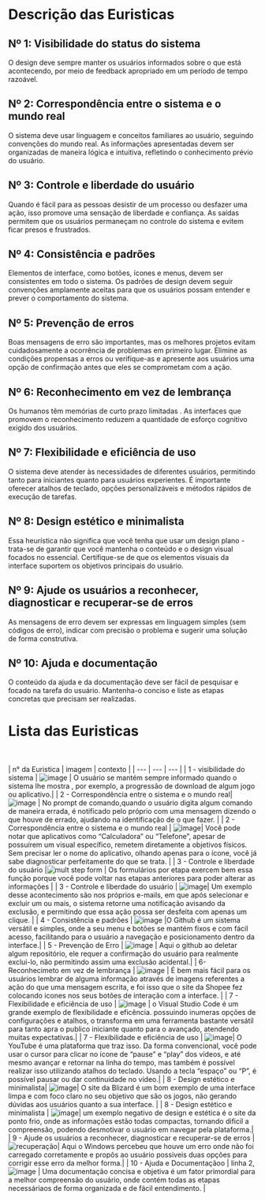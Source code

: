 # Descrição das Euristicas

## Nº 1: Visibilidade do status do sistema
<p>O design deve sempre manter os usuários informados sobre o que está acontecendo, por meio de feedback apropriado em um período de tempo razoável.</p>
  
 ## Nº 2: Correspondência entre o sistema e o mundo real
<p>O sistema deve usar linguagem e conceitos familiares ao usuário, seguindo convenções do mundo real. As informações apresentadas devem ser organizadas de maneira lógica e intuitiva, refletindo o conhecimento prévio do usuário.</p>
  
 ## Nº 3: Controle e liberdade do usuário
 <p>Quando é fácil para as pessoas desistir de um processo ou desfazer uma ação, isso promove uma sensação de liberdade e confiança. As saídas permitem que os usuários permaneçam no controle do sistema e evitem ficar presos e frustrados.</p>
 
 ## Nº 4:  Consistência e padrões
 <p>Elementos de interface, como botões, ícones e menus, devem ser consistentes em todo o sistema. Os padrões de design devem seguir convenções amplamente aceitas para que os usuários possam entender e prever o comportamento do sistema.</p>
 
 ## Nº 5: Prevenção de erros
 <p>Boas mensagens de erro são importantes, mas os melhores projetos evitam cuidadosamente a ocorrência de problemas em primeiro lugar. Elimine as condições propensas a erros ou verifique-as e apresente aos usuários uma opção de confirmação antes que eles se comprometam com a ação.</p>
 
 ## Nº 6: Reconhecimento em vez de lembrança
 <p>Os humanos têm memórias de curto prazo limitadas . As interfaces que promovem o reconhecimento reduzem a quantidade de esforço cognitivo exigido dos usuários.</p>
 
 ## Nº 7: Flexibilidade e eficiência de uso
 <p>O sistema deve atender às necessidades de diferentes usuários, permitindo tanto para iniciantes quanto para usuários experientes. É importante oferecer atalhos de teclado, opções personalizáveis e métodos rápidos de execução de tarefas.</p>
 
 ## Nº 8: Design estético e minimalista
 <p>Essa heurística não significa que você tenha que usar um design plano - trata-se de garantir que você mantenha o conteúdo e o design visual focados no essencial. Certifique-se de que os elementos visuais da interface suportem os objetivos principais do usuário.</p>
 
 ## Nº 9: Ajude os usuários a reconhecer, diagnosticar e recuperar-se de erros
 <p>As mensagens de erro devem ser expressas em linguagem simples (sem códigos de erro), indicar com precisão o problema e sugerir uma solução de forma construtiva.</p>
 
 ## Nº 10: Ajuda e documentação
 <p>O conteúdo da ajuda e da documentação deve ser fácil de pesquisar e focado na tarefa do usuário. Mantenha-o conciso e liste as etapas concretas que precisam ser realizadas.</p>
 
 # Lista das Euristicas
 <br></br>
  | n° da Euristica | imagem | contexto |
  | --- | --- | --- |
  | 1 - visibilidade do sistema | ![image](https://github.com/VictorSantos18/Bertoti/assets/100814132/6c3018ee-768b-4c2e-9d73-7bb4077afd3b) | O usuário se mantém sempre informado quando o sistema lhe mostra , por exemplo, a progressão de download de algum jogo ou aplicativo.|
  | 2 - Correspondência entre o sistema e o mundo real| ![image](https://github.com/VictorSantos18/Bertoti/assets/100814132/b90f5cd1-b6ae-422c-9624-769eb60f4dec) | No prompt de comando,quando o usuário digita algum comando de maneira errada, é notificado pelo próprio com uma mensagem dizendo o que houve de errado, ajudando na identificação de o que fazer.  |
  | 2 - Correspondência entre o sistema e o mundo real | ![image](https://github.com/VictorSantos18/Bertoti/assets/100814132/ff974044-1595-4d76-b807-478aa16aecc0)| Você pode notar que aplicativos como “Calculadora” ou “Telefone”, apesar de possuírem um visual específico, remetem diretamente a objetivos físicos. Sem precisar ler o nome do aplicativo, olhando apenas para o ícone, você já sabe diagnosticar perfeitamente do que se trata. |
  | 3 -  Controle e liberdade do usuário |![mult step form](https://github.com/VictorSantos18/Bertoti/assets/100814132/f6ecae69-7ef7-4025-bace-e371daa5be15) | Os formulários por etapa exercem bem essa função porque você pode voltar nas etapas anteriores para poder alterar as informações |
  | 3 -  Controle e liberdade do usuário | ![image](https://github.com/VictorSantos18/Bertoti/assets/100814132/21e23dbe-f2de-48d7-835d-00c4228a4785)| Um exemplo desse acontecimento são nos próprios e-mails, em que após selecionar e excluir um ou mais, o sistema retorne uma notificação avisando da exclusão, e permitindo que essa ação possa ser desfeita com apenas um clique. |
  | 4 - Consistência e padrôes | ![image](https://github.com/VictorSantos18/Bertoti/assets/100814132/adc6e05b-9e38-4c60-9503-54c5a3837bfb) |O Github é um sistema versátil e simples, onde a seu menu e botôes se mantém fixos e com fácil acesso, facilitando para o usuário a navegação e posicionamento dentro da interface.|
  | 5 - Prevenção de Erro | ![image](https://github.com/VictorSantos18/Bertoti/assets/100814132/e1ee0b5f-f878-4007-b5e8-0fede8662ea0) | Aqui o github ao deletar algum repositório, ele requer a confirmação do usuário para realmente exclui-lo, não permitindo assim uma exclusão acidental.|
   | 6- Reconhecimeto em vez de lembrança | ![image](https://github.com/VictorSantos18/Bertoti/assets/100814132/24ce7a9a-0aed-49d2-ad54-2045f0cbbaea) | É bem mais fácil para os usuários lembrar de alguma informação através de imagens referentes a ação do que uma mensagem escrita, e foi isso que o site da Shopee fez colocando icones nos seus botões de interação com a interface. |
   | 7 - Flexibilidade e eficiência de uso | ![image](https://github.com/VictorSantos18/Bertoti/assets/100814132/8ac1a265-0388-4ac2-abd4-0d3b346b5f09) | o Visual Studio Code é um grande exemplo de flexibilidade e eficência. possuindo inumeras opções de configurações e atalhos, o transforma em uma ferramenta bastante versátil para tanto apra o publico iniciante quanto para o avançado, atendendo muitas expectativas.|
   | 7 - Flexibilidade e eficiência de uso | ![image](https://github.com/VictorSantos18/Bertoti/assets/100814132/a1682858-42b3-425a-a970-809f3bebe4f1)| O YouTube é uma plataforma que traz isso. Da forma convencional, você pode usar o cursor para clicar no ícone de “pause” e “play” dos vídeos, e até mesmo avançar e retornar na linha do tempo, mas também é possível realizar isso utilizando atalhos do teclado. Usando a tecla “espaço” ou “P”, é possível pausar ou dar continuidade no vídeo.|
   |  8 - Design estético e minimalista| ![image](https://github.com/VictorSantos18/Bertoti/assets/100814132/086d48f4-ffa1-44d1-9fd0-a6af6c19cf71)| O site da Blizard é um bom exemplo de uma interface limpa e com foco claro no seu objetivo que são os jogos, não gerando dúvidas aos usuários quanto a sua interface. |
   |  8 - Design estético e minimalista | ![image](https://github.com/VictorSantos18/Bertoti/assets/100814132/c11f8e51-a64b-403e-b806-4a56eacd5082)|  um exemplo negativo de design e estética é o site da ponto frio, onde as informações estão todas compactas, tornando dificil a compreensão, podendo desmotivar o usuário em navegar pela plataforma.|
   | 9 - Ajude os usuários a reconhecer, diagnosticar e recuperar-se de erros | ![recuperação](https://github.com/VictorSantos18/Bertoti/assets/100814132/2846742e-7237-49d7-960b-8b72b70250a7)| Aqui o Windows percebeu que houve um erro onde não foi carregado corretamente e propôs ao usuário possiveis duas opções para corrigir esse erro da melhor forma.|
 | 10  - Ajuda e Documentaçãoo | linha 2,![image](https://github.com/VictorSantos18/Bertoti/assets/100814132/646ea00d-fa87-4f98-b1d0-8c3dee7b4968) | Uma documentação concisa e objetiva é um fator primordial para a melhor compreensão do usuário, onde contém todas as etapas necessáriaos de forma organizada e de fácil entendimento. |
